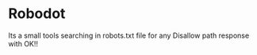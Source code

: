 # Robodot 
Its a small tools searching in robots.txt file for any Disallow path response with OK!!

